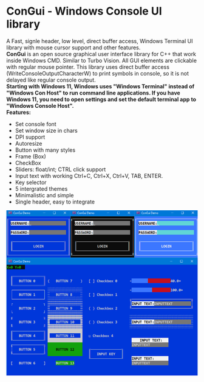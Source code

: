 # ConGui - Windows Console UI library
A Fast, signle header, low level, direct buffer access, Windows Terminal UI library with mouse cursor support and other features.
<br>
<b>ConGui</b> is an open source graphical user interface library for C++ that work inside Windows CMD. Similar to Turbo Vision. All GUI elements are clickable with regular mouse pointer. This library uses direct buffer access (WriteConsoleOutputCharacterW) to print symbols in console, so it is not delayed like regular console output.<br>
<b>Starting with Windows 11, Windows uses "Windows Terminal" instead of "Windows Con Host" to run command line applications. If you have Windows 11, you need to open settings and set the default terminal app to "Windows Console Host".</b><br>
<b>Features:</b><br>
- Set console font<br>
- Set window size in chars<br>
- DPI support<br>
- Autoresize<br>
- Button with many styles<br>
- Frame (Box)<br>
- CheckBox<br>
- Sliders: float/int; CTRL click support<br>
- Input text with working Ctrl+C, Ctrl+X, Ctrl+V, TAB, ENTER.<br>
- Key selector<br>
- 5 intergrated themes<br>
- Minimalistic and simple<br>
- Single header, easy to integrate<br>

![alt text](https://github.com/KleskBY/ConGui/blob/master/img.jpg?raw=true)<br>
